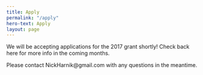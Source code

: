 ```yaml
---
title: Apply
permalink: "/apply"
hero-text: Apply
layout: page
---
```


<!-- Start About Us Section -->
<section id="about-section" class="about-section">
    <div class="container">
        <div class="row">
            <div class="col-md-9">
                <div class="about-text">
                    <p>We will be accepting applications for the 2017 grant shortly! Check back here for more info in the coming months.</p>
                    <p>Please contact NickHarnik@gmail.com with any questions in the meantime.</p>
                    <!-- <p>We look for qualified applications who are very smart and very qualified when we look at applicants.</p> -->
                </div>
                <!-- <div class="download-btn">
                    <a href="asset/sample.pdf" target="_blank" class="page-scroll btn btn-primary">Download the application</a>
                </div> -->
            </div>
        </div>
        <div class="row">
            <div class="col-md-9">
                <div class="about-text">
                   <!-- <p>To submit your application, <a href="mailto:someone@example.com?Subject=Application%20Submission" target="_top">email us</a> no later than September 1st, 2016.</p> -->
                </div>
            </div>
        </div>
    </div>
</section>